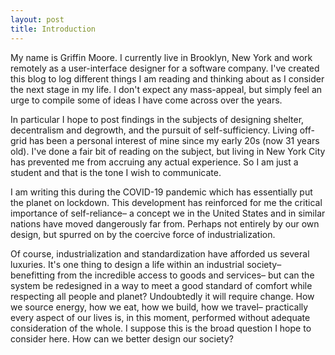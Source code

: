 ```yaml
---
layout: post
title: Introduction
---
```


My name is Griffin Moore. I currently live in Brooklyn, New York and work remotely as a user-interface designer for a software company. I've created this blog to log different things I am reading and thinking about as I consider the next stage in my life. I don't expect any mass-appeal, but simply feel an urge to compile some of ideas I have come across over the years.

In particular I hope to post findings in the subjects of designing shelter, decentralism and degrowth, and the pursuit of self-sufficiency. Living off-grid has been a personal interest of mine since my early 20s (now 31 years old). I've done a fair bit of reading on the subject, but living in New York City has prevented me from accruing any actual experience. So I am just a student and that is the tone I wish to communicate.

I am writing this during the COVID-19 pandemic which has essentially put the planet on lockdown. This development has reinforced for me the critical importance of self-reliance– a concept we in the United States and in similar nations have moved dangerously far from. Perhaps not entirely by our own design, but spurred on by the coercive force of industrialization.

Of course, industrialization and standardization have afforded us several luxuries. It's one thing to design a life within an industrial society– benefitting from the incredible access to goods and services– but can the system be redesigned in a way to meet a good standard of comfort while respecting all people and planet? Undoubtedly it will require change. How we source energy, how we eat, how we build, how we travel– practically every aspect of our lives is, in this moment, performed without adequate consideration of the whole. I suppose this is the broad question I hope to consider here. How can we better design our society?
